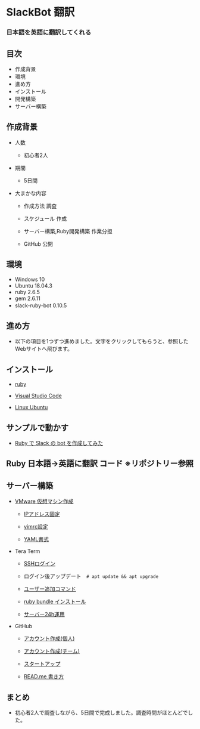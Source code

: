 # SlackBot 翻訳
### 日本語を英語に翻訳してくれる

## 目次

- 作成背景
- 環境
- 進め方
- インストール
- 開発構築
- サーバー構築

## 作成背景
 
- 人数

  - 初心者2人

- 期間

  - 5日間

- 大まかな内容

  - 作成方法 調査

  - スケジュール 作成

  - サーバー構築,Ruby開発構築 作業分担

  - GitHub 公開

## 環境

- Windows 10
- Ubuntu 18.04.3
- ruby 2.6.5
- gem 2.6.11
- slack-ruby-bot 0.10.5 　
   
## 進め方

- 以下の項目を1つずつ進めました。文字をクリックしてもらうと、参照したWebサイトへ飛びます。

## インストール


- <a href ="https://prog-8.com/docs/ruby-env-win">ruby</a>


- <a href ="https://azure.microsoft.com/ja-jp/products/visual-studio-code/">Visual Studio Code</a>


- <a href ="http://namco.hatenablog.jp/entry/2018/04/28/063059">Linux Ubuntu</a>


## サンプルで動かす

- <a href ="https://hawksnowlog.blogspot.com/2017/12/create-slack-bot-with-ruby.html">Ruby で Slack の bot を作成してみた</a>

## Ruby 日本語→英語に翻訳 コード ※リポジトリー参照

## サーバー構築

- <a href ="http://namco.hatenablog.jp/entry/2018/04/28/063059">VMware 仮想マシン作成</a>

  - <a href ="https://www.yokoweb.net/2018/05/09/ubuntu18-network-fix-ip-address/">IPアドレス固定</a>

  - <a href ="https://qiita.com/iwaseasahi/items/0b2da68269397906c14c">vimrc設定</a>

  - <a href ="https://magazine.rubyist.net/articles/0009/0009-YAML.html">YAML書式</a>  

- Tera Term

  - <a href ="https://aquarius-train.hatenablog.com/entry/SSH%E3%81%AE%E8%A8%AD%E5%AE%9A%E6%89%8B%E9%A0%86%28Ubuntu18_04%29%E3%81%A8Windows%E3%81%8B%E3%82%89%E3%81%AE%E3%82%A2%E3%82%AF%E3%82%BB%E3%82%B9%E7%A2%BA%E8%AA%8D%E6%89%8B%E9%A0%86">SSHログイン</a>

  - ログイン後アップデート　`# apt update && apt upgrade`

  - <a href ="https://qiita.com/RYOSKATE/items/81b564b2ab281ec7f27d">ユーザー追加コマンド</a>

  -  <a href ="https://qiita.com/banjo_kazui/items/b7f51dee80962421d628">ruby bundle インストール</a>

  - <a href ="https://www.atmarkit.co.jp/ait/articles/1708/24/news022.html">サーバー24h運用</a>

   
- GitHub

  - <a href ="https://qiita.com/okumurakengo/items/848f7177765cf25fcde0">アカウント作成(個人)</a>

  - <a href ="http://pheromone.hatenablog.com/entry/2015/05/27/154048">アカウント作成(チーム)</a>

  - <a href ="https://techacademy.jp/magazine/6235">スタートアップ</a>

  - <a href ="https://cpp-learning.com/readme/">READ.me 書き方</a>

## まとめ

- 初心者2人で調査しながら、5日間で完成しました。調査時間がほとんどでした。
